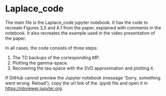 # Laplace_code

The main file is the Laplace_code jupyter notebook. It has the code to recreate Figures 3,5 and A.1 from the paper, explained with comments in the notebook. It also recreates the example used in the video presentation of the paper.

In all cases, the code consists of three steps: 

1. The TD backups of the corresponding MP.
2. Plotting the gamma-space.
3. Recovering the tau-space with the SVD approximation and plotting it.

If GitHub cannot preview the Jupyter notebook (message 'Sorry, something went wrong. Reload'), copy the url link of the .ipynb file and open it in https://nbviewer.jupyter.org.

